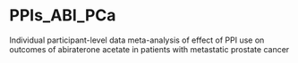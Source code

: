 # PPIs_ABI_PCa
Individual participant-level data meta-analysis of effect of PPI use on outcomes of abiraterone acetate in patients with metastatic prostate cancer
